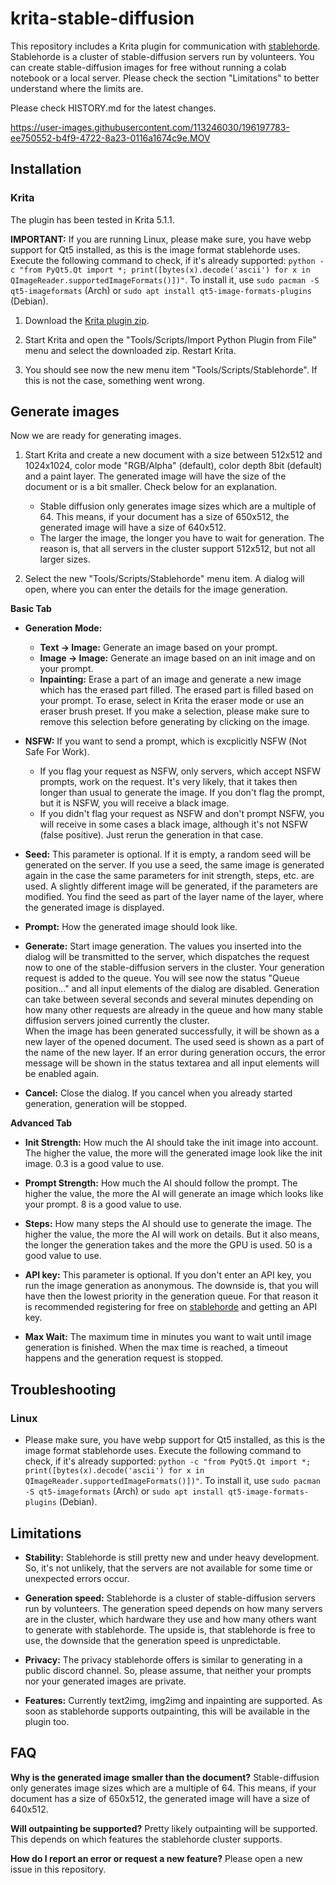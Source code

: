 # krita-stable-diffusion

This repository includes a Krita plugin for communication with [stablehorde](https://stablehorde.net). Stablehorde is a cluster of stable-diffusion servers run by volunteers. You can create stable-diffusion images for free without running a colab notebook or a local server. Please check the section "Limitations" to better understand where the limits are.

Please check HISTORY.md for the latest changes. 

https://user-images.githubusercontent.com/113246030/196197783-ee750552-b4f9-4722-8a23-0116a1674c9e.MOV


## Installation
### Krita

The plugin has been tested in Krita 5.1.1.

**IMPORTANT:** If you are running Linux, please make sure, you have webp support for Qt5 installed, as this is the image format stablehorde uses. Execute the following command to check, if it's already supported: ```python -c "from PyQt5.Qt import *; print([bytes(x).decode('ascii') for x in QImageReader.supportedImageFormats()])"```. To install it, use ```sudo pacman -S qt5-imageformats``` (Arch) or ```sudo apt install qt5-image-formats-plugins``` (Debian).

1. Download the [Krita plugin zip](https://github.com/blueturtleai/krita-stable-diffusion/releases/download/v1.3.1/krita_stablehorde_1_3_1.zip).

2. Start Krita and open the "Tools/Scripts/Import Python Plugin from File" menu and select the downloaded zip. Restart Krita.

3. You should see now the new menu item "Tools/Scripts/Stablehorde". If this is not the case, something went wrong.

## Generate images
Now we are ready for generating images.

1. Start Krita and create a new document with a size between 512x512 and 1024x1024, color mode "RGB/Alpha" (default), color depth 8bit (default) and a paint layer. The generated image will have the size of the document or is a bit smaller. Check below for an explanation.
   - Stable diffusion only generates image sizes which are a multiple of 64. This means, if your document has a size of 650x512, the generated image will have a size of 640x512.
   - The larger the image, the longer you have to wait for generation. The reason is, that all servers in the cluster support 512x512, but not all larger sizes.

2. Select the new "Tools/Scripts/Stablehorde" menu item. A dialog will open, where you can enter the details for the image generation.

**Basic Tab**

   - **Generation Mode:** 
      - **Text -> Image:** Generate an image based on your prompt.
      - **Image -> Image:** Generate an image based on an init image and on your prompt.
      - **Inpainting:** Erase a part of an image and generate a new image which has the erased part filled. The erased part is filled based on your prompt. To erase, select in Krita the eraser mode or use an eraser brush preset. If you make a selection, please make sure to remove this selection before generating by clicking on the image. 

   - **NSFW:** If you want to send a prompt, which is excplicitly NSFW (Not Safe For Work). 
      - If you flag your request as NSFW, only servers, which accept NSFW prompts, work on the request. It's very likely, that it takes then longer than usual to generate the image. If you don't flag the prompt, but it is NSFW, you will receive a black image.
      - If you didn't flag your request as NSFW and don't prompt NSFW, you will receive in some cases a black image, although it's not NSFW (false positive). Just rerun the generation in that case.

   - **Seed:** This parameter is optional. If it is empty, a random seed will be generated on the server. If you use a seed, the same image is generated again in the case the same parameters for init strength, steps, etc. are used. A slightly different image will be generated, if the parameters are modified. You find the seed as part of the layer name of the layer, where the generated image is displayed. 

   - **Prompt:** How the generated image should look like.

   - **Generate:** Start image generation. The values you inserted into the dialog will be transmitted to the server, which dispatches the request now to one of the stable-diffusion servers in the cluster. Your generation request is added to the queue. You will see now the status "Queue position..." and all input elements of the dialog are disabled. Generation can take between several seconds and several minutes depending on how many other requests are already in the queue and how many stable diffusion servers joined currently the cluster.<br>When the image has been generated successfully, it will be shown as a new layer of the opened document. The used seed is shown as a part of the name of the new layer. If an error during generation occurs, the error message will be shown in the status textarea and all input elements will be enabled again.

   - **Cancel:** Close the dialog. If you cancel when you already started generation, generation will be stopped.

**Advanced Tab**
   - **Init Strength:** How much the AI should take the init image into account. The higher the value, the more will the generated image look like the init image. 0.3 is a good value to use.

   - **Prompt Strength:** How much the AI should follow the prompt. The higher the value, the more the AI will generate an image which looks like your prompt. 8 is a good value to use.

   - **Steps:** How many steps the AI should use to generate the image. The higher the value, the more the AI will work on details. But it also means, the longer the generation takes and the more the GPU is used. 50 is a good value to use.

   - **API key:** This parameter is optional. If you don't enter an API key, you run the image generation as anonymous. The downside is, that you will have then the lowest priority in the generation queue. For that reason it is recommended registering for free on [stablehorde](https://stablehorde.net) and getting an API key.

   - **Max Wait:** The maximum time in minutes you want to wait until image generation is finished. When the max time is reached, a timeout happens and the generation request is stopped.

## Troubleshooting
### Linux
- Please make sure, you have webp support for Qt5 installed, as this is the image format stablehorde uses. Execute the following command to check, if it's already supported: ```python -c "from PyQt5.Qt import *; print([bytes(x).decode('ascii') for x in QImageReader.supportedImageFormats()])"```. To install it, use ```sudo pacman -S qt5-imageformats``` (Arch) or ```sudo apt install qt5-image-formats-plugins``` (Debian).

## Limitations

   - **Stability:** Stablehorde is still pretty new and under heavy development. So, it's not unlikely, that the servers are not available for some time or unexpected errors occur.

   - **Generation speed:** Stablehorde is a cluster of stable-diffusion servers run by volunteers. The generation speed depends on how many servers are in the cluster, which hardware they use and how many others want to generate with stablehorde. The upside is, that stablehorde is free to use, the downside that the generation speed is unpredictable.

   - **Privacy:** The privacy stablehorde offers is similar to generating in a public discord channel. So, please assume, that neither your prompts nor your generated images are private.
   
   - **Features:** Currently text2img, img2img and inpainting are supported. As soon as stablehorde supports outpainting, this will be available in the plugin too.

## FAQ
**Why is the generated image smaller than the document?** Stable-diffusion only generates image sizes which are a multiple of 64. This means, if your document has a size of 650x512, the generated image will have a size of 640x512.

**Will outpainting be supported?** Pretty likely outpainting will be supported. This depends on which features the stablehorde cluster supports.

**How do I report an error or request a new feature?** Please open a new issue in this repository.
